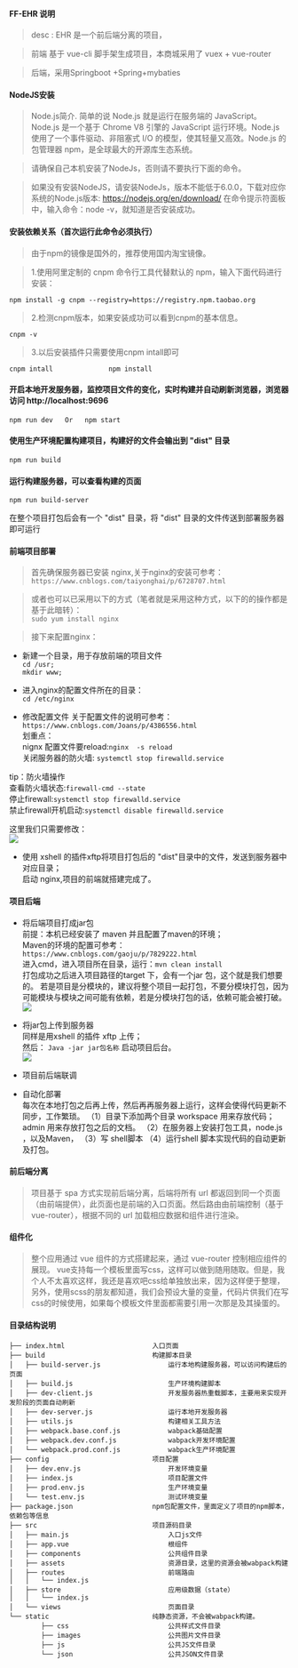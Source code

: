 
#### FF-EHR 说明 

> desc : EHR 是一个前后端分离的项目，

>前端 基于 vue-cli 脚手架生成项目，本商城采用了   vuex + vue-router

>后端，采用Springboot +Spring+mybaties

 

#### NodeJS安装
>Node.js简介.
简单的说 Node.js 就是运行在服务端的 JavaScript。Node.js 是一个基于 Chrome V8 引擎的 JavaScript 运行环境。Node.js 使用了一个事件驱动、非阻塞式 I/O 的模型，使其轻量又高效。Node.js 的包管理器 npm，是全球最大的开源库生态系统。

> 请确保自己本机安装了NodeJs，否则请不要执行下面的命令。

> 如果没有安装NodeJS，请安装NodeJs，版本不能低于6.0.0，下载对应你系统的Node.js版本: https://nodejs.org/en/download/
> 在命令提示符面板中，输入命令：node -v，就知道是否安装成功。


#### 安装依赖关系（首次运行此命令必须执行）
> 由于npm的镜像是国外的，推荐使用国内淘宝镜像。

>1.使用阿里定制的 cnpm 命令行工具代替默认的 npm，输入下面代码进行安装：

    npm install -g cnpm --registry=https://registry.npm.taobao.org

> 2.检测cnpm版本，如果安装成功可以看到cnpm的基本信息。 

    cnpm -v

> 3.以后安装插件只需要使用cnpm intall即可 

    cnpm intall              npm install

#### 开启本地开发服务器，监控项目文件的变化，实时构建并自动刷新浏览器，浏览器访问 http://localhost:9696
    npm run dev   Or   npm start 

#### 使用生产环境配置构建项目，构建好的文件会输出到 "dist" 目录
    npm run build  

#### 运行构建服务器，可以查看构建的页面
    npm run build-server

在整个项目打包后会有一个 "dist" 目录，将 "dist" 目录的文件传送到部署服务器即可运行

#### 前端项目部署
> 首先确保服务器已安装 nginx,关于nginx的安装可参考： ` https://www.cnblogs.com/taiyonghai/p/6728707.html`

> 或者也可以已采用以下的方式（笔者就是采用这种方式，以下的的操作都是基于此暗转）：<br>
	 `sudo yum install nginx`

> 接下来配置nginx： <br>

- 新建一个目录，用于存放前端的项目文件<br>
	`cd /usr;`<br>
	`mkdir www;`<br>

- 进入nginx的配置文件所在的目录：<br>
	`cd /etc/nginx`

- 修改配置文件
关于配置文件的说明可参考：`https://www.cnblogs.com/Joans/p/4386556.html`<br>
划重点：<br>
nignx 配置文件要reload:`nginx  -s reload` <br>
关闭服务器的防火墙: `systemctl stop firewalld.service` <br>

tip：防火墙操作 <br>
查看防火墙状态:`firewall-cmd --state` <br>
停止firewall:`systemctl stop firewalld.service`<br>
禁止firewall开机启动:`systemctl disable firewalld.service `<br>


这里我们只需要修改：<br>
	![](https://i.imgur.com/44249dB.png)

- 使用 xshell 的插件xftp将项目打包后的 "dist"目录中的文件，发送到服务器中对应目录；<br>
启动 nginx,项目的前端就搭建完成了。


#### 项目后端
- 将后端项目打成jar包<br>
前提：本机已经安装了 maven 并且配置了maven的环境；<br>
Maven的环境的配置可参考：`https://www.cnblogs.com/gaoju/p/7829222.html`<br>
进入cmd，进入项目所在目录，运行：`mvn clean install`<br>
打包成功之后进入项目路径的target 下，会有一个jar 包，这个就是我们想要的。
若是项目是分模块的，建议将整个项目一起打包，不要分模块打包，因为可能模块与模块之间可能有依赖，若是分模块打包的话，依赖可能会被打破。
![](https://i.imgur.com/I1gbMNH.png)

- 将jar包上传到服务器<br>
同样是用xshell 的插件 xftp 上传；<br>
然后： `Java -jar jar包名称` 启动项目后台。<br>
![](https://i.imgur.com/HpOPCYP.png)

- 项目前后端联调

- 自动化部署<br>
  每次在本地打包之后再上传，然后再再服务器上运行，这样会使得代码更新不同步，工作繁琐。
  （1）目录下添加两个目录 workspace 用来存放代码；admin 用来存放打包之后的文档。
  （2）在服务器上安装打包工具，node.js ，以及Maven，
  （3）写 shell脚本
  （4）运行shell 脚本实现代码的自动更新及打包。



#### 前后端分离
> 项目基于 spa 方式实现前后端分离，后端将所有 url 都返回到同一个页面（由前端提供），此页面也是前端的入口页面。然后路由由前端控制（基于vue-router），根据不同的 url 加载相应数据和组件进行渲染。

#### 组件化
> 整个应用通过 vue 组件的方式搭建起来，通过 vue-router 控制相应组件的展现。
> vue支持每一个模板里面写css，这样可以做到随用随取。但是，我个人不太喜欢这样，我还是喜欢吧css给单独放出来，因为这样便于整理，另外，使用scss的朋友都知道，我们会预设大量的变量，代码片供我们在写css的时候使用，如果每个模板文件里面都需要引用一次那是及其操蛋的。

#### 目录结构说明
    ├── index.html                      入口页面
    ├── build                           构建脚本目录
    │   ├── build-server.js                 运行本地构建服务器，可以访问构建后的页面
    │   ├── build.js                        生产环境构建脚本
    │   ├── dev-client.js                   开发服务器热重载脚本，主要用来实现开发阶段的页面自动刷新
    │   ├── dev-server.js                   运行本地开发服务器
    │   ├── utils.js                        构建相关工具方法
    │   ├── webpack.base.conf.js            wabpack基础配置
    │   ├── webpack.dev.conf.js             wabpack开发环境配置
    │   └── webpack.prod.conf.js            wabpack生产环境配置
    ├── config                          项目配置
    │   ├── dev.env.js                      开发环境变量
    │   ├── index.js                        项目配置文件
    │   ├── prod.env.js                     生产环境变量
    │   └── test.env.js                     测试环境变量
    ├── package.json                    npm包配置文件，里面定义了项目的npm脚本，依赖包等信息
    ├── src                             项目源码目录    
    │   ├── main.js                         入口js文件
    │   ├── app.vue                         根组件
    │   ├── components                      公共组件目录
    │   ├── assets                          资源目录，这里的资源会被wabpack构建
    │   ├── routes                          前端路由
    │   │   └── index.js
    │   ├── store                           应用级数据（state）
    │   │   └── index.js
    │   └── views                           页面目录
    └── static                          纯静态资源，不会被wabpack构建。
            ├── css                         公共样式文件目录
            ├── images                      公共图片文件目录
            ├── js                          公共JS文件目录
            └── json                        公共JSON文件目录